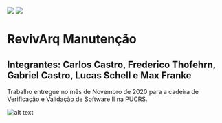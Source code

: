 ![](https://img.shields.io/badge/Status-Voando-brightgreen) 
![](https://img.shields.io/badge/Release-1.0-blue)





# RevivArq Manutenção
## Integrantes: Carlos Castro, Frederico Thofehrn, Gabriel Castro, Lucas Schell e Max Franke

Trabalho entregue no mês de Novembro de 2020 para a cadeira de Verificação e Validação de Software II na PUCRS.

![alt text](https://vestibulares2020.com/wp-content/uploads/2019/03/vestibular-pucrs-2020.png)



